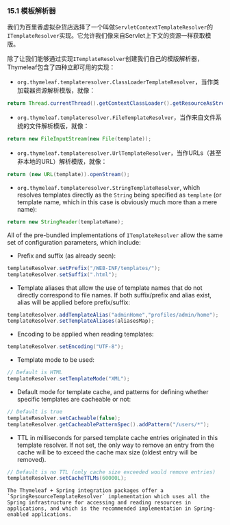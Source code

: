 ### 15.1 模板解析器

我们为百里香虚拟杂货店选择了一个叫做`ServletContextTemplateResolver`的`ITemplateResolver`实现。它允许我们像来自Servlet上下文的资源一样获取模版。

除了让我们能够通过实现`ITemplateResolver`创建我们自己的模版解析器，Thymeleaf包含了四种立即可用的实现：

- `org.thymeleaf.templateresolver.ClassLoaderTemplateResolver`，当作类加载器资源解析模版，就像：
```java
return Thread.currentThread().getContextClassLoader().getResourceAsStream(template);
```
- `org.thymeleaf.templateresolver.FileTemplateResolver`，当作来自文件系统的文件解析模版，就像：
```java
return new FileInputStream(new File(template));
```
- `org.thymeleaf.templateresolver.UrlTemplateResolver`，当作URLs（甚至非本地的URL）解析模版，就像：
```java
return (new URL(template)).openStream();
```
- `org.thymeleaf.templateresolver.StringTemplateResolver`, which resolves templates directly as the `String` being specified as `template` (or template name, which in this case is obviously much more than a mere name):
```java
return new StringReader(templateName);
```
All of the pre-bundled implementations of `ITemplateResolver` allow the same set of configuration parameters, which include:

- Prefix and suffix (as already seen):
```java
templateResolver.setPrefix("/WEB-INF/templates/");
templateResolver.setSuffix(".html");
```
- Template aliases that allow the use of template names that do not directly correspond to file names. If both suffix/prefix and alias exist, alias will be applied before prefix/suffix:
```java
templateResolver.addTemplateAlias("adminHome","profiles/admin/home");
templateResolver.setTemplateAliases(aliasesMap);
```
- Encoding to be applied when reading templates:
```java
templateResolver.setEncoding("UTF-8");
```
- Template mode to be used:
```java
// Default is HTML
templateResolver.setTemplateMode("XML");
```
- Default mode for template cache, and patterns for defining whether specific templates are cacheable or not:
```java
// Default is true
templateResolver.setCacheable(false);
templateResolver.getCacheablePatternSpec().addPattern("/users/*");
```
- TTL in milliseconds for parsed template cache entries originated in this template resolver. If not set, the only way to remove an entry from the cache will be to exceed the cache max size (oldest entry will be removed).
```java
// Default is no TTL (only cache size exceeded would remove entries)
templateResolver.setCacheTTLMs(60000L);
```
```
The Thymeleaf + Spring integration packages offer a `SpringResourceTemplateResolver` implementation which uses all the Spring infrastructure for accessing and reading resources in applications, and which is the recommended implementation in Spring-enabled applications.
```